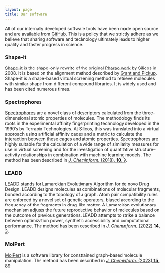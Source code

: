 ```yaml
---
layout: page
title: Our software
---
```


All of our internally developed software tools have been made open source and are available from <a href="https://github.com/silicos-it/" target="_blank">GitHub</a>. This is a policy that we strictly adhere as we believe that sharing software and technology ultimately leads to higher quality and faster progress in science.


### Shape-it

<a href="https://github.com/silicos-it/shape-it" target="_blank">Shape-it</a> is the shape-only rewrite of the original <a href="/assets/papers/hdw-pharao-paper.pdf" download target="_blank">Pharao work</a> by Silicos in 2008. It is based on the alignment method described by <a href="https://pubs.acs.org/doi/pdf/10.1021/j100011a016" target="_blank">Grant and Pickup</a>. Shape-it is a shape-based virtual screening method to retrieve molecules with similar shape from different compound libraries. It is widely used and has been cited numerous times.


### Spectrophores

<a href="https://github.com/silicos-it/spectrophore" target="_blank">Spectrophores</a> are a novel class of descriptors calculated from the three-dimensional atomic properties of molecules. The methodology finds its roots in the experimental affinity fingerprinting technology developed in the 1990’s by Terrapin Technologies. At Silicos, this was translated into a virtual approach using artificial affinity cages and a metric to calculate the interaction between these cages and atomic properties. Spectrophores are highly suitable for the calculation of a wide range of similarity measures for use in virtual screening and for the investigation of quantitative structure–activity relationships in combination with machine learning models. The method has been described in <a href="/assets/papers/hdw-spectrophore-paper.pdf" download target="_blank"><i>J. Cheminform.</i> (2018), <b>10</b>, 9</a>.


### LEADD

<a href="https://github.com/UAMCAntwerpen/LEADD" target="_blank">LEADD</a> stands for Lamarckian Evolutionary Algorithm for de novo Drug Design. LEADD designs molecules as combinations of molecular fragments, bonded according to the topology of a graph. Atom pair compatibility rules are enforced by a novel set of genetic operators, biased according to the frequency of the fragments in drug-like matter. A Lamarckian evolutionary mechanism adjusts the future reproductive behavior of molecules based on the outcome of previous generations. LEADD attempts to strike a balance between optimization power, synthetic accessibility and computational performance. The method has been described in <a href="/assets/papers/ak-leadd-paper.pdf" download target="_blank"><i>J. Cheminform.</i> (2022) <b>14</b>, 3</a>.


### MolPert

<a href="https://github.com/UAMCAntwerpen/Molpert" target="_blank">MolPert</a> is a software library for constrained graph-based molecule manipulation. The method has been described in <a href="/assets/papers/ak-molpert-paper.pdf" download target="_blank"><i>J. Cheminform.</i> (2023) <b>15</b>, 89</a>
